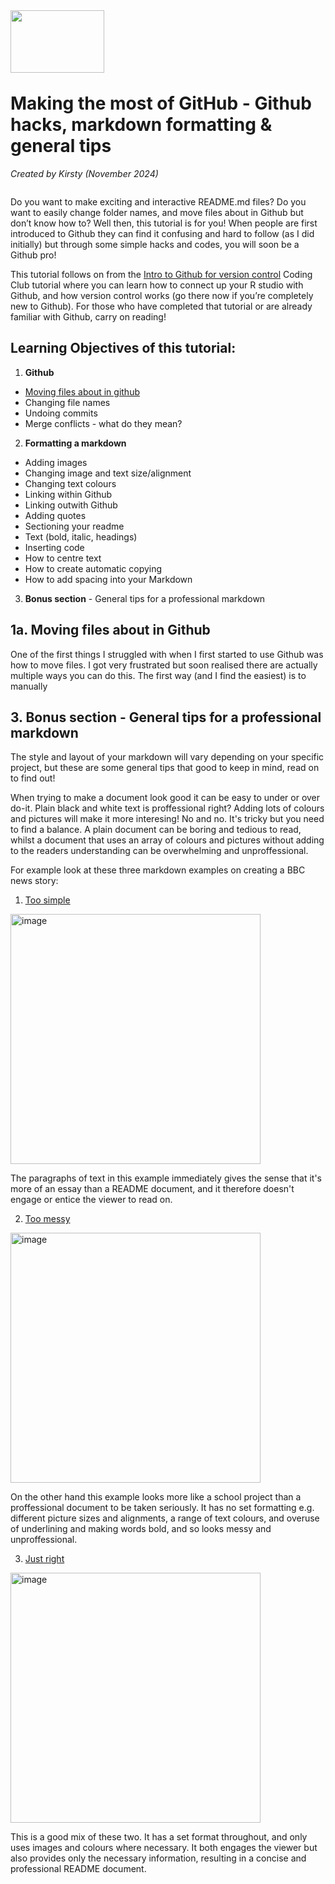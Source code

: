 <img align="left" width="150" height="100" src="https://github.com/user-attachments/assets/15e3d8bb-acb0-4014-8505-b250fbc23c71" />

<p>&nbsp;</p>
<p>&nbsp;</p>
<p>&nbsp;</p>


 # Making the most of GitHub - Github hacks, markdown formatting & general tips

*Created by Kirsty (November 2024)*

```diff

```

Do you want to make exciting and interactive README.md files? Do you want to easily change folder names, and move files about in Github but don’t know how to? Well then, this tutorial is for you! When people are first introduced to Github they can find it confusing and hard to follow (as I did initially) but through some simple hacks and codes, you will soon be a Github pro! 


This tutorial follows on from the [Intro to Github for version control](https://ourcodingclub.github.io/tutorials/git/) Coding Club tutorial where you can learn how to connect up your R studio with Github, and how version control works (go there now if you’re completely new to Github). For those who have completed that tutorial or are already familiar with Github, carry on reading! 
 

## Learning Objectives of this tutorial:

1. **Github**
- [Moving files about in github](https://github.com/EdDataScienceEES/tutorial-Kirstb-04/blob/master/index.md#1a-moving-files-about-in-github)
- Changing file names
- Undoing commits 
- Merge conflicts - what do they mean?
2. **Formatting a markdown**
- Adding images
- Changing image and text size/alignment
- Changing text colours
- Linking within Github
- Linking outwith Github
- Adding quotes
- Sectioning your readme
- Text (bold, italic, headings)
- Inserting code
- How to centre text
- How to create automatic copying
- How to add spacing into your Markdown

3. **Bonus section** - General tips for a professional markdown

## 1a. Moving files about in Github

One of the first things I struggled with when I first started to use Github was how to move files. I got very frustrated but soon realised there are actually multiple ways you can do this. The first way (and I find the easiest) is to manually 

## 3. Bonus section - General tips for a professional markdown

The style and layout of your markdown will vary depending on your specific project, but these are some general tips that good to keep in mind, read on to find out!

When trying to make a document look good it can be easy to under or over do-it. Plain black and white text is proffessional right? Adding lots of colours and pictures will make it more interesing! No and no. It's tricky but you need to find a balance. A plain document can be boring and tedious to read, whilst a document that uses an array of colours and pictures without adding to the readers understanding can be overwhelming and unproffessional. 

For example look at these three markdown examples on creating a BBC news story:
1. [Too simple](Example_markdowns/BBC_too_simple.md)

<img width="400" alt="image" src="https://github.com/user-attachments/assets/bcf290ce-08bc-49c3-b9bd-5e06e628146d">


The paragraphs of text in this example immediately gives the sense that it's more of an essay than a README document, and it therefore doesn't engage or entice the viewer to read on. 
  
2. [Too messy](Example_markdowns/BBC_overwhelming.md)

<img width="400" alt="image" src="https://github.com/user-attachments/assets/0480b644-01a8-4529-a29a-b276b4a0aa85">



On the other hand this example looks more like a school project than a proffessional document to be taken seriously. It has no set formatting e.g. different picture sizes and alignments, a range of text colours, and overuse of underlining and making words bold, and so looks messy and unproffessional. 

3. [Just right](Example_markdowns/BBC_good.md)

<img width="400" alt="image" src="https://github.com/user-attachments/assets/0c0a8227-6f44-4276-9cf9-6a18830551d9">




This is a good mix of these two. It has a set format throughout, and only uses images and colours where necessary. It both engages the viewer but also provides only the necessary information, resulting in a concise and professional README document.
